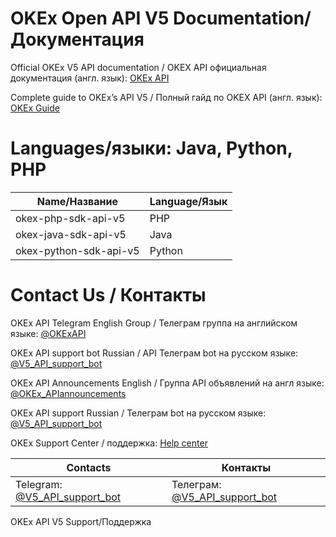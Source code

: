 # OKEx Open API V5 Documentation/Документация

Official OKEx V5 API documentation / OKEX API официальная документация (англ. язык): [OKEx API](https://www.okex.com/docs-v5/en/#market-maker-program)

Complete guide to OKEx’s API V5 / Полный гайд по OKEX API (англ. язык): [OKEx Guide](https://www.okex.com/academy/en/complete-guide-to-okex-api-v5-upgrade)

# Languages/языки: Java, Python, PHP

| Name/Название  | Language/Язык |
| ------------- | ------------- |
| okex-php-sdk-api-v5  | PHP  |
| okex-java-sdk-api-v5  | Java  |
| okex-python-sdk-api-v5  | Python |

# Contact Us / Контакты

OKEx API Telegram English Group / Телеграм группа на aнглийском языке: [@OKExAPI](https://t.me/OKExAPI)

OKEx API support bot Russian / API Телеграм bot на русском языке: [@V5_API_support_bot](https://t.me/V5_API_support_bot)

OKEx API Announcements English / Группа API объявлений на англ языке: [@OKEx_APIannouncements](https://t.me/OKEx_APIannouncements)

OKEx API support Russian / Телеграм bot на русском языке: [@V5_API_support_bot](https://t.me/V5_API_support_bot)

OKEx Support Center / поддержка: [Help center](https://www.okex.com/support-center.html)  

| Contacts  | Контакты |
| ------------- | ------------- |
| Telegram: [@V5_API_support_bot](https://t.me/V5_API_support_bot)| Телеграм: [@V5_API_support_bot](https://t.me/V5_API_support_bot) |




OKEx API V5 Support/Поддержка
